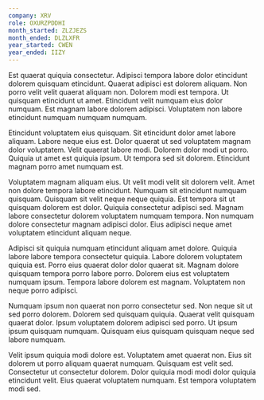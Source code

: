 ```yaml
---
company: XRV
role: OXURZPDDHI
month_started: ZLZJEZS
month_ended: DLZLXFR
year_started: CWEN
year_ended: IIZY
---
```


Est quaerat quiquia consectetur. Adipisci tempora labore dolor etincidunt dolorem quisquam etincidunt. Quaerat adipisci est dolorem aliquam. Non porro velit velit quaerat aliquam non. Dolorem modi est tempora. Ut quisquam etincidunt ut amet. Etincidunt velit numquam eius dolor numquam. Est magnam labore dolorem adipisci. Voluptatem non labore etincidunt numquam numquam numquam.

Etincidunt voluptatem eius quisquam. Sit etincidunt dolor amet labore aliquam. Labore neque eius est. Dolor quaerat ut sed voluptatem magnam dolor voluptatem. Velit quaerat labore modi. Dolorem dolor modi ut porro. Quiquia ut amet est quiquia ipsum. Ut tempora sed sit dolorem. Etincidunt magnam porro amet numquam est.

Voluptatem magnam aliquam eius. Ut velit modi velit sit dolorem velit. Amet non dolore tempora labore etincidunt. Numquam sit etincidunt numquam quisquam. Quisquam sit velit neque neque quiquia. Est tempora sit ut quisquam dolorem est dolor. Quiquia consectetur adipisci sed. Magnam labore consectetur dolorem voluptatem numquam tempora. Non numquam dolore consectetur magnam adipisci dolor. Eius adipisci neque amet voluptatem etincidunt aliquam neque.

Adipisci sit quiquia numquam etincidunt aliquam amet dolore. Quiquia labore labore tempora consectetur quiquia. Labore dolorem voluptatem quiquia est. Porro eius quaerat dolor dolor quaerat sit. Magnam dolore quisquam tempora porro labore porro. Dolorem eius est voluptatem numquam ipsum. Tempora labore dolorem est magnam. Voluptatem non neque porro adipisci.

Numquam ipsum non quaerat non porro consectetur sed. Non neque sit ut sed porro dolorem. Dolorem sed quisquam quiquia. Quaerat velit quisquam quaerat dolor. Ipsum voluptatem dolorem adipisci sed porro. Ut ipsum ipsum quisquam numquam. Quisquam eius quisquam quisquam neque sed labore numquam.

Velit ipsum quiquia modi dolore est. Voluptatem amet quaerat non. Eius sit dolorem ut porro aliquam quaerat numquam. Quisquam est velit sed. Consectetur ut consectetur dolorem. Dolor quiquia modi modi dolor quiquia etincidunt velit. Eius quaerat voluptatem numquam. Est tempora voluptatem modi sed.
    